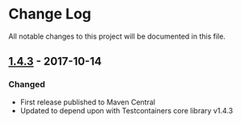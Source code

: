 # Change Log
All notable changes to this project will be documented in this file.

## [1.4.3] - 2017-10-14
### Changed
- First release published to Maven Central
- Updated to depend upon with Testcontainers core library v1.4.3

[1.4.3]: https://github.com/testcontainers/testcontainers-java-module-mssqlserver/releases/tag/1.4.3